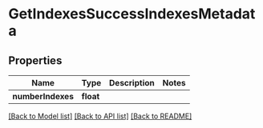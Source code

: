 # GetIndexesSuccessIndexesMetadata

## Properties
Name | Type | Description | Notes
------------ | ------------- | ------------- | -------------
**numberIndexes** | **float** |  | 

[[Back to Model list]](../README.md#documentation-for-models) [[Back to API list]](../README.md#documentation-for-api-endpoints) [[Back to README]](../README.md)


